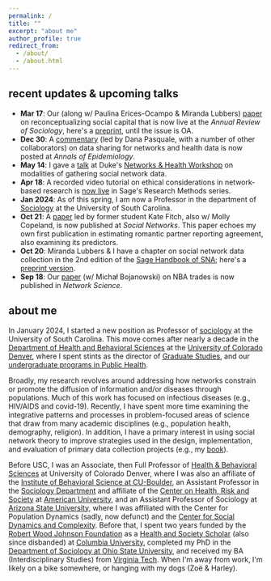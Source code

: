 ```yaml
---
permalink: /
title: ""
excerpt: "about me"
author_profile: true
redirect_from: 
  - /about/
  - /about.html
---
```


recent updates & upcoming talks
------
  - **Mar 17**: Our (along w/ Paulina Erices-Ocampo & Miranda Lubbers) [paper](https://www.annualreviews.org/content/journals/10.1146/annurev-soc-090924-032037) on reconceptualizing social capital that is now live at the *Annual Review of Sociology*, here's a  [preprint](https://osf.io/preprints/socarxiv/p9na4), until the issue is OA. 
  - **Dec 30**: A [commentary](https://www.sciencedirect.com/science/article/pii/S1047279724002862) (led by Dana Pasquale, with a number of other collaborators) on data sharing for networks and health data is now posted at *Annals of Epidemiology*. 
  - **May 14**: I gave a [talk](https://www.youtube.com/watch?v=0IZvJYUgl0g) at Duke's [Networks & Health Workshop](https://sites.duke.edu/dnac/training/) on modalities of gathering social network data.
  - **Apr 18**: A recorded video tutorial on ethical considerations in network-based research is [now live](https://methods.sagepub.com/video/ethical-considerations-for-networks-based-research) in Sage's Research Methods series.
  - **Jan 2024**: As of this spring, I am now a Professor in the department of [Sociology](https://sc.edu/study/colleges_schools/artsandsciences/sociology/) at the University of South Carolina.
  - **Oct 21**: A [paper](https://www.sciencedirect.com/science/article/pii/S0378873323000667?via%3Dihub) led by former student Kate Fitch, also w/ Molly Copeland, is now published at *Social Networks*. This paper echoes my own first publication in estimating romantic partner reporting agreement, also examining its predictors.
  - **Oct 20**: Miranda Lubbers & I have a  chapter on social network data collection in the 2nd edition of the [Sage Handbook of SNA](https://us.sagepub.com/en-us/nam/the-sage-handbook-of-social-network-analysis/book277881); here's a [preprint version](https://papers.ssrn.com/sol3/papers.cfm?abstract_id=4216936).
  - **Sep 18**: Our [paper](https://doi.org/10.1017/nws.2023.18) (w/ Michał Bojanowski) on NBA trades is now published in *Network Science*.

about me
------
In January 2024, I started a new position as Professor of [sociology](https://sc.edu/study/colleges_schools/artsandsciences/sociology/) at the University of South Carolina. This move comes after nearly a decade in the [Department of Health and Behavioral Sciences](https://clas.ucdenver.edu/hbsc/) at the [University of Colorado Denver](https://www.ucdenver.edu), where I spent stints as the director of [Graduate Studies](https://clas.ucdenver.edu/hbsc/degree-programs/phd-program), and our [undergraduate programs in Public Health](https://clas.ucdenver.edu/hbsc/undergraduate-students).

Broadly, my research revolves around addressing how networks constrain or promote the diffusion of information and/or diseases through populations. Much of this work has focused on infectious diseases (e.g., HIV/AIDS and covid-19). Recently, I have spent more time examining the integrative patterns and processes in problem-focused areas of science that draw from many academic disciplines (e.g., population health, demography, religion). In addition, I have a primary interest in using social network theory to improve strategies used in the design, implementation, and evaluation of primary data collection projects (e.g., my [book](/books/)).

Before USC, I was an Associate, then Full Professor of [Health & Behavioral Sciences](https://clas.ucdenver.edu/hbsc/) at University of Colorado Denver, where I was also an affiliate of the [Institute of Behavioral Science at CU-Boulder](https://ibs.colorado.edu/), an Assistant Professor in the [Sociology Department](https://www.american.edu/cas/sociology/) and affiliate of the [Center on Health, Risk and Society](https://www.american.edu/cas/sociology/chrs/) at [American University](https://www.american.edu), and an Assistant Professor of Sociology at [Arizona State University](https://www.asu.edu), where I was affiliated with the Center for Population Dynamics (sadly, now defunct) and the [Center for Social Dynamics and Complexity](https://complexity.asu.edu/csdc). Before that, I spent two years funded by the [Robert Wood Johnson Foundation](https://www.rwjf.org) as a [Health and Society Scholar](http://www.healthandsocietyscholars.org) (also since disbanded) at [Columbia University](https://www.columbia.edu), completed my PhD in the [Department of Sociology at Ohio State University](https://sociology.osu.edu), and received my BA (Interdisciplinary Studies) from [Virginia Tech](https://vt.edu). When I'm away from work, I'm likely on a bike somewhere, or hanging with my dogs (Zoë & Harley).
